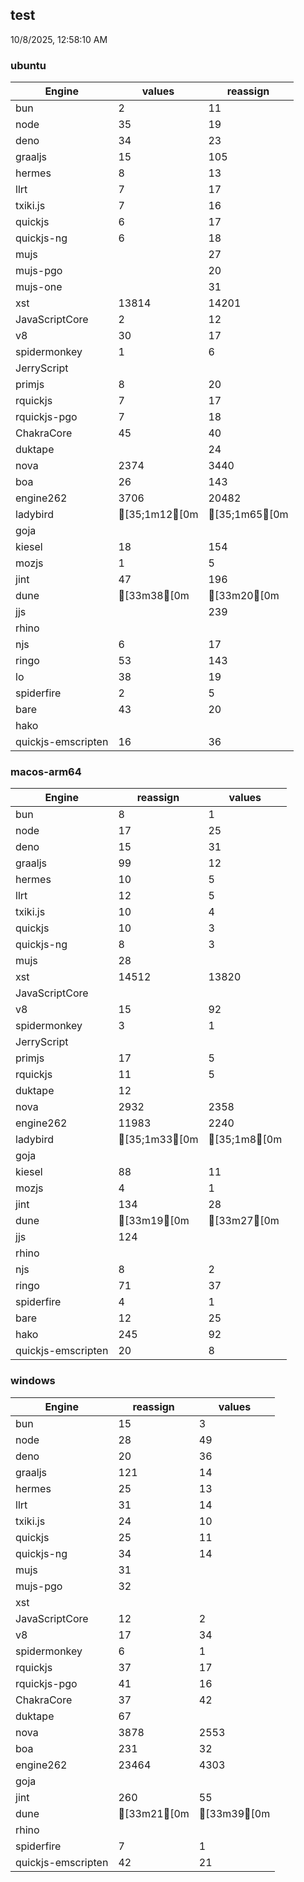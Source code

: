 ## test
10/8/2025, 12:58:10 AM

### ubuntu
| Engine | values | reassign |
| --- | --- | --- |
| bun | 2 | 11 |
| node | 35 | 19 |
| deno | 34 | 23 |
| graaljs | 15 | 105 |
| hermes | 8 | 13 |
| llrt | 7 | 17 |
| txiki.js | 7 | 16 |
| quickjs | 6 | 17 |
| quickjs-ng | 6 | 18 |
| mujs |  | 27 |
| mujs-pgo |  | 20 |
| mujs-one |  | 31 |
| xst | 13814 | 14201 |
| JavaScriptCore | 2 | 12 |
| v8 | 30 | 17 |
| spidermonkey | 1 | 6 |
| JerryScript |  |  |
| primjs | 8 | 20 |
| rquickjs | 7 | 17 |
| rquickjs-pgo | 7 | 18 |
| ChakraCore | 45 | 40 |
| duktape |  | 24 |
| nova | 2374 | 3440 |
| boa | 26 | 143 |
| engine262 | 3706 | 20482 |
| ladybird | [35;1m12[0m | [35;1m65[0m |
| goja |  |  |
| kiesel | 18 | 154 |
| mozjs | 1 | 5 |
| jint | 47 | 196 |
| dune | [33m38[0m | [33m20[0m |
| jjs |  | 239 |
| rhino |  |  |
| njs | 6 | 17 |
| ringo | 53 | 143 |
| lo | 38 | 19 |
| spiderfire | 2 | 5 |
| bare | 43 | 20 |
| hako |  |  |
| quickjs-emscripten | 16 | 36 |
### macos-arm64
| Engine | reassign | values |
| --- | --- | --- |
| bun | 8 | 1 |
| node | 17 | 25 |
| deno | 15 | 31 |
| graaljs | 99 | 12 |
| hermes | 10 | 5 |
| llrt | 12 | 5 |
| txiki.js | 10 | 4 |
| quickjs | 10 | 3 |
| quickjs-ng | 8 | 3 |
| mujs | 28 |  |
| xst | 14512 | 13820 |
| JavaScriptCore |  |  |
| v8 | 15 | 92 |
| spidermonkey | 3 | 1 |
| JerryScript |  |  |
| primjs | 17 | 5 |
| rquickjs | 11 | 5 |
| duktape | 12 |  |
| nova | 2932 | 2358 |
| engine262 | 11983 | 2240 |
| ladybird | [35;1m33[0m | [35;1m8[0m |
| goja |  |  |
| kiesel | 88 | 11 |
| mozjs | 4 | 1 |
| jint | 134 | 28 |
| dune | [33m19[0m | [33m27[0m |
| jjs | 124 |  |
| rhino |  |  |
| njs | 8 | 2 |
| ringo | 71 | 37 |
| spiderfire | 4 | 1 |
| bare | 12 | 25 |
| hako | 245 | 92 |
| quickjs-emscripten | 20 | 8 |
### windows
| Engine | reassign | values |
| --- | --- | --- |
| bun | 15 | 3 |
| node | 28 | 49 |
| deno | 20 | 36 |
| graaljs | 121 | 14 |
| hermes | 25 | 13 |
| llrt | 31 | 14 |
| txiki.js | 24 | 10 |
| quickjs | 25 | 11 |
| quickjs-ng | 34 | 14 |
| mujs | 31 |  |
| mujs-pgo | 32 |  |
| xst |  |  |
| JavaScriptCore | 12 | 2 |
| v8 | 17 | 34 |
| spidermonkey | 6 | 1 |
| rquickjs | 37 | 17 |
| rquickjs-pgo | 41 | 16 |
| ChakraCore | 37 | 42 |
| duktape | 67 |  |
| nova | 3878 | 2553 |
| boa | 231 | 32 |
| engine262 | 23464 | 4303 |
| goja |  |  |
| jint | 260 | 55 |
| dune | [33m21[0m | [33m39[0m |
| rhino |  |  |
| spiderfire | 7 | 1 |
| quickjs-emscripten | 42 | 21 |
